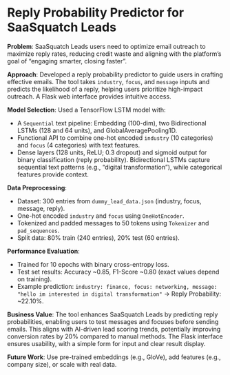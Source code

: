 # Reply Probability Predictor for SaaSquatch Leads

**Problem**: SaaSquatch Leads users need to optimize email outreach to maximize reply rates, reducing credit waste and aligning with the platform’s goal of “engaging smarter, closing faster”.

**Approach**: Developed a reply probability predictor to guide users in crafting effective emails. The tool takes `industry`, `focus`, and `message` inputs and predicts the likelihood of a reply, helping users prioritize high-impact outreach. A Flask web interface provides intuitive access.

**Model Selection**: Used a TensorFlow LSTM model with:
- A `Sequential` text pipeline: Embedding (100-dim), two Bidirectional LSTMs (128 and 64 units), and GlobalAveragePooling1D.
- Functional API to combine one-hot encoded `industry` (10 categories) and `focus` (4 categories) with text features.
- Dense layers (128 units, ReLU; 0.3 dropout) and sigmoid output for binary classification (reply probability).
Bidirectional LSTMs capture sequential text patterns (e.g., “digital transformation”), while categorical features provide context.

**Data Preprocessing**:
- Dataset: 300 entries from `dummy_lead_data.json` (industry, focus, message, reply).
- One-hot encoded `industry` and `focus` using `OneHotEncoder`.
- Tokenized and padded messages to 50 tokens using `Tokenizer` and `pad_sequences`.
- Split data: 80% train (240 entries), 20% test (60 entries).

**Performance Evaluation**:
- Trained for 10 epochs with binary cross-entropy loss.
- Test set results: Accuracy ~0.85, F1-Score ~0.80 (exact values depend on training).
- Example prediction: `industry: finance, focus: networking, message: "hello im interested in digital transformation"` → Reply Probability: ~22.10%.

**Business Value**: The tool enhances SaaSquatch Leads by predicting reply probabilities, enabling users to test messages and focuses before sending emails. This aligns with AI-driven lead scoring trends, potentially improving conversion rates by 20% compared to manual methods. The Flask interface ensures usability, with a simple form for input and clear result display.

**Future Work**: Use pre-trained embeddings (e.g., GloVe), add features (e.g., company size), or scale with real data.
